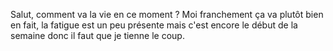 Salut, comment va la vie en ce moment ?
Moi franchement ça va plutôt bien en fait, la fatigue est un peu présente mais c'est encore le début de la semaine donc il faut que je tienne le coup.
